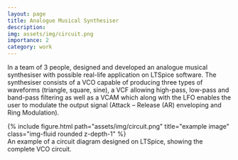 ```yaml
---
layout: page
title: Analogue Musical Synthesiser
description:
img: assets/img/circuit.png
importance: 2
category: work
---
```


In a team of 3 people, designed and developed an analogue musical synthesiser with possible real-life application on LTSpice software. The synthesiser consists of a VCO capable of producing three types of waveforms (triangle, square, sine), a VCF allowing high-pass, low-pass and band-pass filtering as well as a VCAM which along with the LFO enables the user to modulate the output signal (Attack – Release (AR) enveloping and Ring Modulation).


<div class="row">
    <div class="col-sm mt-3 mt-md-0">
        {% include figure.html path="assets/img/circuit.png" title="example image" class="img-fluid rounded z-depth-1" %}
    </div>
</div>
<div class="caption">
An example of a circuit diagram designed on LTSpice, showing the complete VCO circuit. 
</div>
